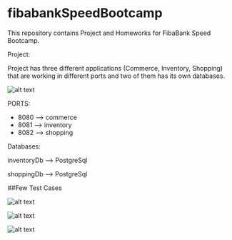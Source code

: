 # fibabankSpeedBootcamp

This repository contains Project and Homeworks for FibaBank Speed Bootcamp.

Project:

Project has three different applications (Commerce, Inventory, Shopping) that are working in different ports and two of them has its own databases.

![alt text](https://i.hizliresim.com/kt0onqt.png)


PORTS:

- 8080 —> commerce
- 8081 —> inventory
- 8082 —> shopping

Databases:

inventoryDb —> PostgreSql

shoppingDb —> PostgreSql

##Few Test Cases


![alt text](https://i.hizliresim.com/5yzjhld.png)

![alt text](https://i.hizliresim.com/eqk1rvy.png)

![alt text](https://i.hizliresim.com/n1mpc6b.png)






